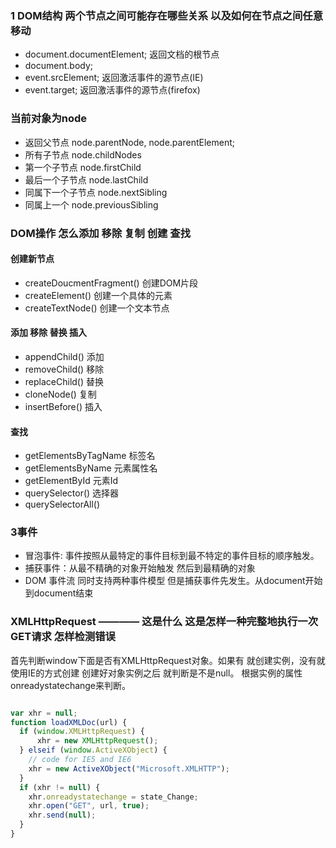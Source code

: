 ### 1 DOM结构 两个节点之间可能存在哪些关系 以及如何在节点之间任意移动

* document.documentElement;     返回文档的根节点<html>
* document.body;                <body>
* event.srcElement;             返回激活事件的源节点(IE)
* event.target;                 返回激活事件的源节点(firefox)

### 当前对象为node

* 返回父节点       node.parentNode, node.parentElement;
* 所有子节点       node.childNodes
* 第一个子节点     node.firstChild
* 最后一个子节点   node.lastChild
* 同属下一个子节点 node.nextSibling
* 同属上一个       node.previousSibling


### DOM操作 怎么添加 移除 复制 创建 查找

#### 创建新节点
* createDoucmentFragment()    创建DOM片段
* createElement()             创建一个具体的元素
* createTextNode()            创建一个文本节点

#### 添加 移除 替换 插入
* appendChild()               添加
* removeChild()               移除
* replaceChild()              替换
* cloneNode()                 复制
* insertBefore()              插入

#### 查找

* getElementsByTagName        标签名
* getElementsByName           元素属性名
* getElementById              元素Id
* querySelector()             选择器
* querySelectorAll()        

### 3事件

* 冒泡事件: 事件按照从最特定的事件目标到最不特定的事件目标的顺序触发。
* 捕获事件：从最不精确的对象开始触发 然后到最精确的对象
* DOM 事件流 同时支持两种事件模型 但是捕获事件先发生。从document开始 到document结束

### XMLHttpRequest  ———— 这是什么 这是怎样一种完整地执行一次GET请求 怎样检测错误

首先判断window下面是否有XMLHttpRequest对象。如果有 就创建实例，没有就使用IE的方式创建
创建好对象实例之后 就判断是不是null。 根据实例的属性 onreadystatechange来判断。

```JavaScript

var xhr = null;
function loadXMLDoc(url) {
  if (window.XMLHttpRequest) {
      xhr = new XMLHttpRequest();
  } elseif (window.ActiveXObject) {
    // code for IE5 and IE6
    xhr = new ActiveXObject("Microsoft.XMLHTTP");
  }
  if (xhr != null) {
    xhr.onreadystatechange = state_Change;
    xhr.open("GET", url, true);
    xhr.send(null);
  }
}


```
